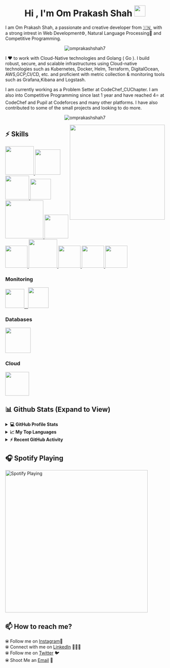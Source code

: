 <h1 align="center">Hi , I'm Om Prakash Shah <img src="https://media.giphy.com/media/hvRJCLFzcasrR4ia7z/giphy.gif" width="35"></h1>


I am Om Prakash Shah, a passionate and creative developer from [🇮🇳 ](https://en.wikipedia.org/wiki/India)&nbsp;with a strong intrest in Web Development⚙️, Natural Language Processing🤖 and Competitive Programming.

<p align="center"><img align="center" src="https://github-readme-streak-stats.herokuapp.com/?user=omprakashshah7&theme=algolia" alt="omprakashshah7" /></p>

I ❤️ to work with Cloud-Native technologies and Golang ( Go ). I build robust, secure, and scalable infrastructures using Cloud-native technologies such as Kubernetes, Docker, Helm, Terraform, DigitalOcean, AWS,GCP,CI/CD, etc. and proficient with metric collection & monitoring tools such as Grafana,Kibana and Logstash.

I am currently working as a Problem Setter at CodeChef_CUChapter. I am also into Competitive Programming since last 1 year and have reached 4⭐ at CodeChef and Pupil at Codeforces and many other platforms. I have also contributed to some of the small projects and looking to do more.

<p align="center"> <img src="https://komarev.com/ghpvc/?username=omprakashshah7&label=Profile%20views&color=0e75b6&style=plastic" alt="omprakashshah7" /> </p>

<img align='right' src="https://i.pinimg.com/originals/50/44/30/50443067a22e6dd1ecc2d2e394d6e634.gif" width="300">

## :zap: Skills

<p float="left">
  <a href="https://golang.org/" target="_blank" >
    <img src="https://raw.githubusercontent.com/itsksaurabh/itsksaurabh/master/assets/golang.gif"  height="90" />
  </a>
  <a href="https://www.docker.com/" target="_blank" >
    <img src="https://raw.githubusercontent.com/itsksaurabh/itsksaurabh/master/assets/docker.gif"  height="80" /> 
  </a>
  <a href="https://kubernetes.io/" target="_blank" >
    <img src="https://raw.githubusercontent.com/itsksaurabh/itsksaurabh/master/assets/k8s.gif"  height="75" />
  </a>
  <a href="https://docs.gitlab.com/ee/ci/" target="_blank" >
    <img src="https://raw.githubusercontent.com/itsksaurabh/itsksaurabh/master/assets/cicd.gif"  height="65" />
  </a>
  <a href="https://www.terraform.io/" target="_blank" >
    <img src="https://raw.githubusercontent.com/itsksaurabh/itsksaurabh/master/assets/terraform.gif" width="120" />
  </a>
  <a href="https://helm.sh/" target="_blank" >
    <img src="https://raw.githubusercontent.com/itsksaurabh/itsksaurabh/master/assets/helm.gif"  height="75" />
  </a>
   <a href="https://www.w3.org/wiki/The_web_standards_model_-_HTML_CSS_and_JavaScript" target="_blank" >
    <img src="https://raw.githubusercontent.com/itsksaurabh/itsksaurabh/master/assets/html-css-js.png" height="70" />
  </a>
  </a>
    <a href="https://www.jenkins.io/" target="_blank" >
    <img src="https://raw.githubusercontent.com/DARK-art108/ItsRitesh/master/assets/ll.png" height="90" />
  </a>
  <a href="www.tensorflow.org" target="_blank" >
    <img src="https://raw.githubusercontent.com/DARK-art108/ItsRitesh/master/assets/tf.png" height="70" />
  </a>
  <a href="https://pytorch.org/" target="_blank" >
    <img src="https://raw.githubusercontent.com/DARK-art108/ItsRitesh/master/assets/pyt2.png" height="70" />
  </a>
  <a href="https://www.kubeflow.org/" target="_blank" >
    <img src="https://raw.githubusercontent.com/DARK-art108/ItsRitesh/master/assets/kf.png" height="70" />
  </a>
</p>

### Monitoring
  
 <p float="left">
  <a href="https://grafana.com/" target="_blank" >
    <img src="https://raw.githubusercontent.com/itsksaurabh/itsksaurabh/master/assets/grafana.gif" height="60" />&nbsp;&nbsp;
  </a>
  <a href="https://prometheus.io/" target="_blank" >
    <img src="https://raw.githubusercontent.com/itsksaurabh/itsksaurabh/master/assets/prometheus.gif" height="65" />
  </a>
</p>
 

### Databases
  
 <p float="left">
 <a href="https://www.mongodb.com/" target="_blank" >
    <img src="https://raw.githubusercontent.com/itsksaurabh/itsksaurabh/master/assets/mongo.gif" height="80" />
  </a>
</p>

### Cloud

  <a href="https://aws.amazon.com/" target="_blank" >
    <img src="https://raw.githubusercontent.com/itsksaurabh/itsksaurabh/master/assets/aws.gif"  height="75" />
  </a>

  
  ## 📊 Github Stats (Expand to View) 
  
  <details>
  <summary><b>💻 GitHub Profile Stats</b></summary>

<p align="center"> <img src="https://github-stats-readme.dark-art108.vercel.app/api?username=omprakashshah7&show_icons=true&theme=radical" alt="omprakashshah7" />

</details>

  <details>
  <summary><b>📈 My Top Languages</b></summary>

<p align="center"> <img src="https://github-stats-readme.omprakashshah7.vercel.app/api/top-langs/?username=omprakashshah7&layout=compact" alt="omprakashshah7"/>

</details>

<details>
  <summary><b>⚡ Recent GitHub Activity</b></summary>
  <br/>
   <a href="https://github.com/omprakashshah7"><img alt="Om's Activity Graph" src="https://activity-graph.herokuapp.com/graph?username=omprakashshah7&theme=dracula" /></a>
  <br/>

</details>

  
## 🎧 Spotify Playing 
  [<img src="https://spotify-readme.dark-art108.vercel.app/api/spotify-playing" alt=" Spotify Playing" width="450" />](https://open.spotify.com/user/316jsag3fisl42rcnnssu7jersee)
  
  
## 📫 How to reach me? 

  <!-- ⦿ Visit my [Website](https://ritesh-yadav.netlify.app/) 🌐 <br> -->
  <!-- ⦿ Follow me on [Kaggle](https://www.kaggle.com/ritesh2000)🌐 <br> -->
  ⦿ Follow me on [Instagram](https://www.instagram.com/issa_omprakash/)🎨 <br>
  ⦿ Connect with me on [LinkedIn](https://www.linkedin.com/in/om-prakash-shah-860461203) 👨🏻‍💻 <br>
  ⦿ Follow me on [Twitter](https://twitter.com/omprakash) 🐦 <br>
  ⦿ Shoot Me an [Email](kailashshah835@gmail.com) 💌 <br>


